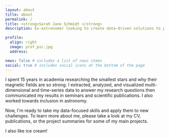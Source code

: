 ```yaml
---
layout: about
title: about
permalink: /
title: <strong>Sarah Jane Schmidt </strong>
description: Ex-astronomer looking to create data-driven solutions to problems on Earth.

profile:
  align: right
  image: prof_pic.jpg
  address: 

news: false # includes a list of news items
social: true # includes social icons at the bottom of the page
---
```


I spent 15 years in academia researching the smallest stars and why their magnetic fields are so strong. I extracted, analyzed, and visualized multi-dimensional and time-series data to answer my research questions then communicated my results in seminars and scientific publications. I also worked towards inclusion in astronomy. 

Now, I'm ready to take my data-focused skills and apply them to new challenges. To learn more about me, please take a look at my CV, publications, or the project summaries for some of my main projects.  

I also like ice cream!



